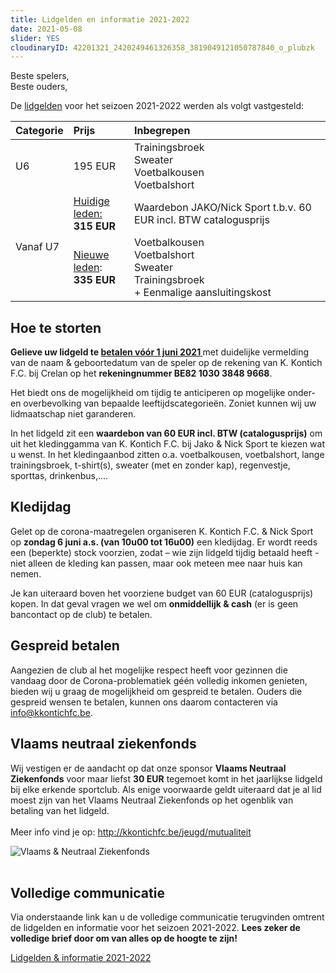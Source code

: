```yaml
---
title: Lidgelden en informatie 2021-2022
date: 2021-05-08
slider: YES
cloudinaryID: 42201321_2420249461326358_3819049121050787840_o_plubzk
---
```

<p>Beste spelers,<br />Beste ouders,</p>
<p>De <u>lidgelden</u> voor het seizoen 2021-2022 werden als volgt vastgesteld:</p>
<table width="100%" cellspacing="0">
  <thead>
    <tr>
      <th class="align-left">Categorie</th>
      <th class="align-left" style="text-align: left;">Prijs</th>
      <th class="align-left" style="text-align: left;">Inbegrepen</th>
    </tr>
  </thead>
  <tbody>
    <tr>
      <td class="dark">U6</td>
      <td>195 EUR</td>
      <td>Trainingsbroek<br />Sweater<br />Voetbalkousen<br />Voetbalshort</td>
    </tr>
    <tr>
      <td class="dark" rowspan="2">Vanaf U7</td>
      <td><u>Huidige leden:</u><br /><b>315 EUR</b></td>
      <td>
        Waardebon JAKO/Nick Sport t.b.v. 60 EUR incl. BTW catalogusprijs
      </td>
    </tr>
    <tr>
      <td><u>Nieuwe leden</u>:<br/><b>335 EUR</b></td>
      <td>
        Voetbalkousen<br />Voetbalshort<br />Sweater<br />Trainingsbroek<br/>+ Eenmalige aansluitingskost
    </tr>
  </tbody>
</table>
<h2>Hoe te storten</h2>
<p><strong>Gelieve uw lidgeld te <u>betalen v&oacute;&oacute;r 1 juni 2021 </u></strong>met duidelijke vermelding van de naam &amp; geboortedatum van de speler op de rekening van K. Kontich F.C. bij Crelan op het <strong>rekeningnummer BE82 1030 3848 9668</strong>.</p>
<p>Het biedt ons de mogelijkheid om tijdig te anticiperen op mogelijke onder-en overbevolking van bepaalde leeftijdscategorieën. Zoniet kunnen wij uw lidmaatschap niet garanderen.</p>
<p>In het lidgeld zit een <strong>waardebon van 60 EUR incl. BTW (catalogusprijs)</strong> om uit het kledinggamma van K. Kontich F.C. bij Jako & Nick Sport te kiezen wat u wenst. In het kledingaanbod zitten o.a. voetbalkousen, voetbalshort, lange trainingsbroek, t-shirt(s), sweater (met en zonder kap), regenvestje, sporttas, drinkenbus,....</p>
<h2>Kledijdag</h2>
<p>Gelet op de corona-maatregelen organiseren K. Kontich F.C. & Nick Sport op <strong>zondag 6 juni a.s. (van 10u00 tot 16u00)</strong> een kledijdag. Er wordt reeds een (beperkte) stock voorzien, zodat – wie zijn lidgeld tijdig betaald heeft - niet alleen de kleding kan passen, maar ook meteen mee naar huis kan nemen.</p>
<p>Je kan uiteraard boven het voorziene budget van 60 EUR (catalogusprijs) kopen. In dat geval vragen we wel om <strong>onmiddellijk & cash</strong> (er is geen bancontact op de club) te betalen.</p>
<h2>Gespreid betalen</h2>
<p>Aangezien de club al het mogelijke respect heeft voor gezinnen die vandaag door de Corona-problematiek géén volledig inkomen genieten, bieden wij u graag de mogelijkheid om gespreid te betalen. Ouders die gespreid wensen te betalen, kunnen ons daarom contacteren via <a href='mailto:info@kkontichfc.be' title='info@kkontichfc.be'>info@kkontichfc.be</a>.</p>
<h2>Vlaams neutraal ziekenfonds</h2>
<p>Wij vestigen er de aandacht op dat onze sponsor <strong>Vlaams Neutraal Ziekenfonds</strong> voor maar liefst <strong>30 EUR</strong> tegemoet komt in het jaarlijkse lidgeld bij elke erkende sportclub. Als enige voorwaarde geldt uiteraard dat je al lid moest zijn van het Vlaams Neutraal Ziekenfonds op het ogenblik van betaling van het lidgeld. <br /><br />Meer info vind je op: <a href="http://kkontichfc.be/jeugd/mutualiteit">http://kkontichfc.be/jeugd/mutualiteit</a></p>
<div class="center"><img style="max-width: 80%;" src="https://res.cloudinary.com/kkontichfc/image/upload/v1556376650/sponsors/vlaams-neutraal-ziekenfonds.png" alt="Vlaams &amp; Neutraal Ziekenfonds" /></div>
<div class="center">&nbsp;</div>
<h2>Volledige communicatie</h2>
<p>Via onderstaande link kan u de volledige communicatie terugvinden omtrent de lidgelden en informatie voor het seizoen 2021-2022. <strong>Lees zeker de volledige brief door om van alles op de hoogte te zijn!</strong></p>
<div><a class="more" title="Lidgelden 2021-2022" href="https://res.cloudinary.com/kkontichfc/image/upload/v1620490890/downloads/K_Kontich_FC_brief_lidgelden_2021_-_2022_1_o8zj4t.pdf" target="_blank" rel="noopener">Lidgelden &amp; informatie 2021-2022</a></div>